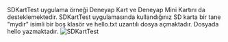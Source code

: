 SDKartTest uygulama örneği Deneyap Kart ve Deneyap Mini Kartını da desteklemektedir. SDKartTest uygulamasında kullandığınız SD karta bir tane "mydir" isimli bir boş klasör ve hello.txt uzantılı dosya açmaktadır. Dosyada hello yazmaktadır.
![SDKartTest](https://github.com/deneyapkart/deneyapkart-arduino-core/blob/master/docs/SDKartTest.png)
